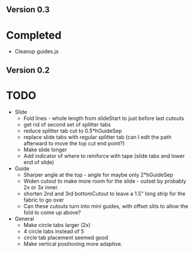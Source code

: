 ## Version 0.3
# Completed
* Cleanup guides.js

## Version 0.2
# TODO
* Slide
  * Fold lines - whole length from slideStart to just before last cutouts
  * get rid of second set of splitter tabs
  * reduce splitter tab cut to 0.5*hGuideSep
  * replace slide tabs with regular splitter tab (can I edit the path afterward to move the top cut end point?)
  * Make slide longer
  * Add indicator of where to reinforce with tape (slide tabs and lower end of slide)
* Guide
  * Sharper angle at the top - angle for maybe only 2*hGuideSep
  * Widen cutout to make more room for the slide - outset by probably 2x or 3x inner.
  * shorten 2nd and 3rd bottomCutout to leave a 1.5" long strip for the fabric to go over
  * Can these cutouts turn into mini guides, with offset slits to allow the fold to come up above?
* General
  * Make circle tabs larger (2x)
  * 4 circle tabs instead of 5
  * circle tab placement seemed good
  * Make vertical positioning more adaptive.